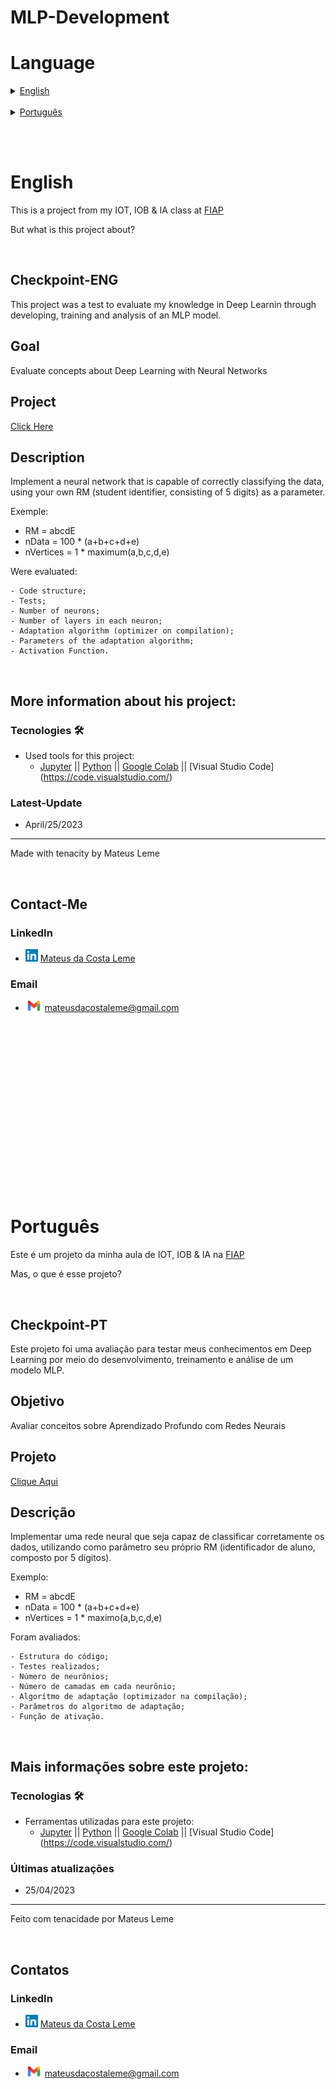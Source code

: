# MLP-Development

# Language

<details>
<summary><a href="#English">English</a></summary>

* [Checkpoint](#Checkpoint-ENG)

* [Goal](#Goal)

* [Project](#Project)

* [Description](#Description)

<details>
<summary><a href="#More-information-about-his-project">More information about his project</a></summary>

* [Tecnologies](#Tecnologies)
* [Latest-Update](#Latest-Update)
</details>

<details>
<summary><a href="#Contact-Me">Contact-Me</a></summary>
        
* [LinkedIn](#LinkedIn)
* [Email](#Email)
</details>

</details>

<br>

<details>
<summary><a href="#Português">Português</a></summary>

* [Checkpoint](#Checkpoint-PT)

* [Objetivo](#Objetivo)

* [Projeto](#Projeto)

* [Descrição](#Descrição)

<details>
<summary><a href="#Mais-informações-sobre-este-projeto">Mais informações sobre este projeto</a></summary>


* [Tecnologias](#Tecnologias)
* [Últimas atualizações](#Últimas-atualizações)
</details>


<details>
<summary><a href="#Contatos">Contatos</a></summary>

* [LinkedIn](#LinkedIn)
* [Email](#Email)
</details>

</details>

<br><br>

# English
This is a project from my IOT, IOB & IA class at [FIAP](https://www.fiap.com.br)

But what is this project about?

<br>

## Checkpoint-ENG

This project was a test to evaluate my knowledge in Deep Learnin through developing, training and analysis of an MLP model.

## Goal

Evaluate concepts about Deep Learning with Neural Networks

## Project

<a href=".\project\eng\CheckPoint.ipynb">Click Here</a>

## Description

Implement a neural network that is capable of correctly classifying the data, using your own RM (student identifier, consisting of 5 digits) as a parameter.

Exemple:

 - RM = abcdE
 - nData = 100 * (a+b+c+d+e)
 - nVertices = 1 * maximum(a,b,c,d,e)


Were evaluated:

    - Code structure;
    - Tests;
    - Number of neurons;
    - Number of layers in each neuron;
    - Adaptation algorithm (optimizer on compilation);
    - Parameters of the adaptation algorithm;
    - Activation Function.


<br>

## More information about his project:
### Tecnologies 🛠️
* Used tools for this project:
    - [Jupyter](https://jupyter.org) || [Python](https://www.python.org) || [Google Colab](https://colab.research.google.com) || [Visual Studio Code] (https://code.visualstudio.com/)

### Latest-Update
* April/25/2023
---
Made with tenacity by Mateus Leme

<br>

## Contact-Me

### LinkedIn
* <img alt="LinkedIn" title="linkedIn" src="./icons/linkedin.png" width="20vw" height="20vh"> <a href="https://www.linkedin.com/in/mateus-da-costa-leme-35a5ab235/">Mateus da Costa Leme</a>

### Email
* <img alt="Gmail" title="gmail" src="./icons/gmail.png" width="27vw" height="17vh"> mateusdacostaleme@gmail.com

<br><br><br><br><br><br><br><br>
<br><br><br><br><br><br><br><br>

# Português
Este é um projeto da minha aula de IOT, IOB & IA na [FIAP](https://www.fiap.com.br)

Mas, o que é esse projeto?

<br>

## Checkpoint-PT

Este projeto foi uma avaliação para testar meus conhecimentos em Deep Learning por meio do desenvolvimento, treinamento e análise de um modelo MLP.

## Objetivo

Avaliar conceitos sobre Aprendizado Profundo com Redes Neurais

## Projeto

<a href=".\project\pt-br\CheckPoint.ipynb">Clique Aqui</a>


## Descrição

Implementar uma rede neural que seja capaz de classificar corretamente os dados, utilizando como parâmetro seu próprio RM (identificador de aluno, composto por 5 dígitos).

Exemplo:

 - RM = abcdE
 - nData = 100 * (a+b+c+d+e)
 - nVertices = 1 * maximo(a,b,c,d,e)


Foram avaliados:

    - Estrutura do código;
    - Testes realizados;
    - Número de neurônios;
    - Número de camadas em cada neurônio;
    - Algorítmo de adaptação (optimizador na compilação);
    - Parâmetros do algoritmo de adaptação;
    - Função de ativação.

<br>

## Mais informações sobre este projeto:
### Tecnologias 🛠️
* Ferramentas utilizadas para este projeto:
    - [Jupyter](https://jupyter.org) || [Python](https://www.python.org) || [Google Colab](https://colab.research.google.com) || [Visual Studio Code] (https://code.visualstudio.com/)

### Últimas atualizações 
* 25/04/2023
---
Feito com tenacidade por Mateus Leme

<br>

## Contatos

### LinkedIn
* <img alt="LinkedIn" title="linkedIn" src="./icons/linkedin.png" width="20vw" height="20vh"> <a href="https://www.linkedin.com/in/mateus-da-costa-leme-35a5ab235/">Mateus da Costa Leme</a>

### Email
* <img alt="Gmail" title="gmail" src="./icons/gmail.png" width="27vw" height="17vh"> mateusdacostaleme@gmail.com
